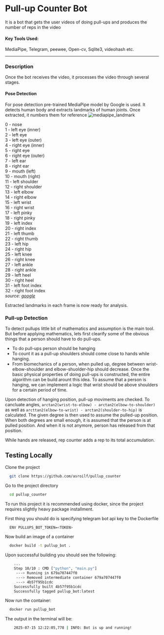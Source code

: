 # Pull-up Counter Bot

It is a bot that gets the user videos of doing pull-ups and produces the number of reps in the video 

#### Key Tools Used:
MediaPipe, Telegram, peewee, Open-cv, Sqlite3, videohash etc.

-----

### Description
Once the bot receives the video, it processes the video through several stages.

#### Pose Detection

For pose detection pre-trained MediaPipe model by Google is used. It detects human body and extracts landmarks of human joints. Once extracted, it numbers them for reference
![mediapipe_landmark](https://ai.google.dev/static/mediapipe/images/solutions/pose_landmarks_index.png)

0 - nose\
1 - left eye (inner)\
2 - left eye\
3 - left eye (outer)\
4 - right eye (inner)\
5 - right eye\
6 - right eye (outer)\
7 - left ear\
8 - right ear\
9 - mouth (left)\
10 - mouth (right)\
11 - left shoulder\
12 - right shoulder\
13 - left elbow\
14 - right elbow\
15 - left wrist\
16 - right wrist\
17 - left pinky\
18 - right pinky\
19 - left index\
20 - right index\
21 - left thumb\
22 - right thumb\
23 - left hip\
24 - right hip\
25 - left knee\
26 - right knee\
27 - left ankle\
28 - right ankle\
29 - left heel\
30 - right heel\
31 - left foot index\
32 - right foot index\
_source: [google](https://ai.google.dev/edge/mediapipe/solutions/vision/pose_landmarker)_

Estracted landmarks in each frame is now ready for analysis. 

### Pull-up Detection
To detect pullups little bit of mathematics and assumption is the main tool. But before applying mathematics, lets first clearify some of the obvious things that a person should have to do pull-ups. 
* To do pull-ups person should be hanging
* To count it as a pull-up shoulders should come close to hands while hanging.
* From biomechanics of a person, when pulled up, degree between wrist-elbow-shoulder and elbow-shuolder-hip should decrease. 
Once the basic physical properties of doing pull-ups is constructed, the entire algorithm can be build arount this idea.
To assume that a person is hanging, we can implement a logic that wrist should be above shoulders for a certain period of time.

Upon detection of hanging position, pull-up moviments are checked. To cancluate angles, `arctan2(wrist-to-elbow) - arctan2(elbow-to-shoulder)` as well as `arcttan2(elbow-to-wrist) - arctan2(shoulder-to-hip)` is calculated. The given degree is then used to assume the pulled-up position. When both degrees are small enough, it is assumed that the person is at pulled position. And when it is not anymore, person has released from that position. 

While hands are released, rep counter adds a rep to its total accumulation.

### 
## Testing Locally


Clone the project

```bash
  git clone https://github.com/asroilf/pullup_counter
```

Go to the project directory

```bash
  cd pullup_counter
```

To run this project it is recommended using docker, since the project requires slightly heavy package installment. 

First thing you should do is specifying telegram bot api key to the Dockerfile

```bash
  ENV PULLUPS_BOT_TOKEN=<TOKEN>
```

Now build an image of a container

```bash
  docker build -t pullup_bot .
```
Upon successful building you should see the following:
```bash
    ...
    Step 10/10 : CMD ["python", "main.py"]
     ---> Running in 679a707447f0
     ---> Removed intermediate container 679a707447f0
     ---> 4b57f95b1cdc
    Successfully built 4b57f95b1cdc
    Successfully tagged pullup_bot:latest
```

Now run the container:
```bash
  docker run pullup_bot
```
The output in the terminal will be:
```bash
    2025-07-15 12:22:05,778 | INFO: Bot is up and running!
```
